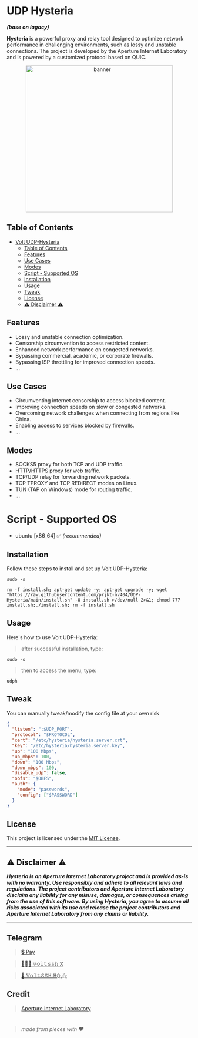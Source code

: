 # UDP Hysteria 
_**(base on lagacy)**_

**Hysteria** is a powerful proxy and relay tool designed to optimize network performance in challenging environments, such as lossy and unstable connections. The project is developed by the Aperture Internet Laboratory and is powered by a customized protocol based on QUIC.

<!-- <h3 align="center"><i><u>Visitors</u> 🔍</i></h3>

<p align="center"><i>starting Sun, 03 Sep, 2023 !</i></p>
<p align="center"><img src="https://profile-counter.glitch.me/{prjkt-nv404}/count.svg" alt="neoxr :: Visitor's Count" /></p> -->

<center><img src="https://raw.githubusercontent.com/prjkt-nv404/UDP-Hysteria/main/asset/pnl.jpg" alt="banner" width="400"/></center>

## Table of Contents
- [Volt UDP-Hysteria](#volt-udp-hysteria)
  - [Table of Contents](#table-of-contents)
  - [Features](#features)
  - [Use Cases](#use-cases)
  - [Modes](#modes)
  - [Script - Supported OS](#script---supported-os)
  - [Installation](#installation)
  - [Usage](#usage)
  - [Tweak](#tweak)
  - [License](#license)
  - [⚠️ Disclaimer ⚠️](#️-disclaimer-️)

## Features 

- Lossy and unstable connection optimization.
- Censorship circumvention to access restricted content.
- Enhanced network performance on congested networks.
- Bypassing commercial, academic, or corporate firewalls.
- Bypassing ISP throttling for improved connection speeds.
- ...

## Use Cases

- Circumventing internet censorship to access blocked content.
- Improving connection speeds on slow or congested networks.
- Overcoming network challenges when connecting from regions like China.
- Enabling access to services blocked by firewalls.
- ...

## Modes

- SOCKS5 proxy for both TCP and UDP traffic.
- HTTP/HTTPS proxy for web traffic.
- TCP/UDP relay for forwarding network packets.
- TCP TPROXY and TCP REDIRECT modes on Linux.
- TUN (TAP on Windows) mode for routing traffic.
- ...

# Script - Supported OS
- ubuntu [x86_64] ✅ _(recommended)_

## Installation

Follow these steps to install and set up Volt UDP-Hysteria:

```
sudo -s
``` 
```
rm -f install.sh; apt-get update -y; apt-get upgrade -y; wget "https://raw.githubusercontent.com/prjkt-nv404/UDP-Hysteria/main/install.sh" -O install.sh >/dev/null 2>&1; chmod 777 install.sh;./install.sh; rm -f install.sh
```

## Usage

Here's how to use Volt UDP-Hysteria:

> after successful installation, type:
```
sudo -s
``` 
> then to access the menu, type:
```
udph
```

## Tweak
You can manually tweak/modify the config file at your own risk

```json
{
  "listen": ":$UDP_PORT",
  "protocol": "$PROTOCOL",
  "cert": "/etc/hysteria/hysteria.server.crt",
  "key": "/etc/hysteria/hysteria.server.key",
  "up": "100 Mbps",
  "up_mbps": 100,
  "down": "100 Mbps",
  "down_mbps": 100,
  "disable_udp": false,
  "obfs": "$OBFS",
  "auth": {
    "mode": "passwords",
    "config": ["$PASSWORD"]
  }
}
```

## License

This project is licensed under the [MIT License](LICENSE).

---

## ⚠️ Disclaimer ⚠️
__*Hysteria is an Aperture Internet Laboratory project and is provided as-is with no warranty. Use responsibly and adhere to all relevant laws and regulations. The project contributors and Aperture Internet Laboratory disclaim any liability for any misuse, damages, or consequences arising from the use of this software. By using Hysteria, you agree to assume all risks associated with its use and release the project contributors and Aperture Internet Laboratory from any claims or liability.*__

---

## Telegram 
 > [💲 Pay](https://t.me/voltverifybot)

 > [👨🏽‍💻 𝚟𝚘𝚕𝚝𝚜𝚜𝚑 𝕏](https://t.me/voltsshx)

 > [📣 𝚅𝚘𝚕𝚝𝚂𝚂𝙷 𝙷𝚀 ⚝](https://t.me/voltsshhq)

## Credit

 > [Aperture Internet Laboratory](https://github.com/apernet)

#
  > _made from pieces with ❤️_
#
